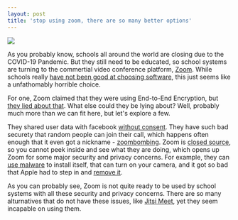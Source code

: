 ```yaml
---
layout: post
title: 'stop using zoom, there are so many better options'
---
```


![](/img/2020-04-14-113808_789x505_scrot.png)

As you probably know, schools all around the world are closing due to
the COVID-19 Pandemic. But they still need to be educated, so school systems
are turning to the commertial video conference platform,
[Zoom](https://zoom.us). While schools really
[have not been good at choosing software](https://blogs.windows.com/windowsexperience/2018/03/06/k-12-schools-us-choosing-affordable-windows-devices-according-futuresource/), this just seems like a unfathomably horrible choice.

For one, Zoom claimed that they were using End-to-End Encryption, but
[they lied about that](https://theintercept.com/2020/03/31/zoom-meeting-encryption/). What else could they be lying about? Well, probably much more than
we can fit here, but let's explore a few.

They shared user data with facebook [without consent](https://www.cbsnews.com/news/zoom-app-personal-data-selling-facebook-lawsuit-alleges/). They
have such bad securety that random people can join their call, which
happens often enough that it even got a nickname - [zoombombing](https://www.nytimes.com/2020/04/03/technology/zoom-harassment-abuse-racism-fbi-warning.html). Zoom is [closed source](https://support.zoom.us/hc/en-us/articles/360000126326-Official-Statement-EU-GDPR-Compliance), so you cannot peek inside and see
what they are doing, which opens up Zoom for some major security and
privacy concerns. For example, they can [use malware](https://www.theverge.com/2020/4/2/21204648/zoom-macos-installer-update-privacy-security-concerns) to install itself,
that can turn on your camera, and it got so bad that Apple had to step in
and [remove it](https://www.theverge.com/2019/7/10/20689644/apple-zoom-web-server-automatic-removal-silent-update-webcam-vulnerability).

As you can probably see, Zoom is not quite ready to be used by school systems
with all these security and privacy concerns. There are so many alturnatives
that do not have these issues, like [Jitsi Meet](https://meet.jit.si), yet
they seem incapable on using them.


